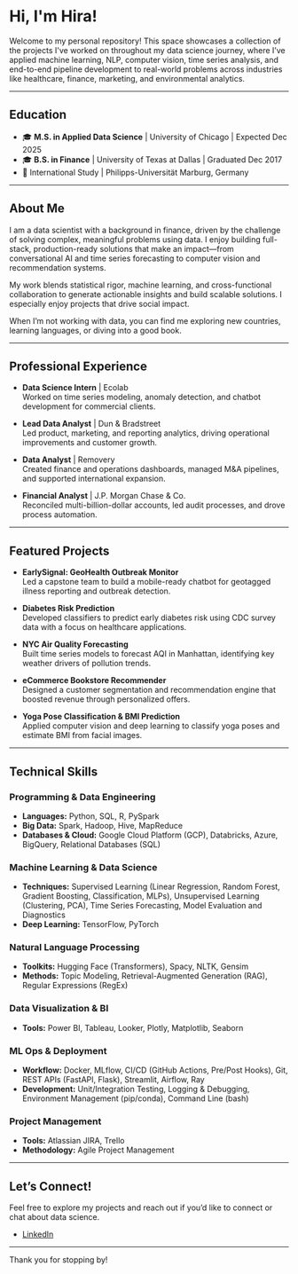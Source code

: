 # Hi, I'm Hira!

Welcome to my personal repository! This space showcases a collection of the projects I've worked on throughout my data science journey, where I’ve applied machine learning, NLP, computer vision, time series analysis, and end-to-end pipeline development to real-world problems across industries like healthcare, finance, marketing, and environmental analytics.

---

## Education
- 🎓 **M.S. in Applied Data Science** | University of Chicago | Expected Dec 2025
- 🎓 **B.S. in Finance** | University of Texas at Dallas | Graduated Dec 2017
- 📍 International Study | Philipps-Universität Marburg, Germany

---

## About Me
I am a data scientist with a background in finance, driven by the challenge of solving complex, meaningful problems using data. I enjoy building full-stack, production-ready solutions that make an impact—from conversational AI and time series forecasting to computer vision and recommendation systems.

My work blends statistical rigor, machine learning, and cross-functional collaboration to generate actionable insights and build scalable solutions. I especially enjoy projects that drive social impact.

When I’m not working with data, you can find me exploring new countries, learning languages, or diving into a good book.

---

## Professional Experience
- **Data Science Intern** | Ecolab  
  Worked on time series modeling, anomaly detection, and chatbot development for commercial clients.
  
- **Lead Data Analyst** | Dun & Bradstreet  
  Led product, marketing, and reporting analytics, driving operational improvements and customer growth.

- **Data Analyst** | Removery  
  Created finance and operations dashboards, managed M&A pipelines, and supported international expansion.

- **Financial Analyst** | J.P. Morgan Chase & Co.  
  Reconciled multi-billion-dollar accounts, led audit processes, and drove process automation.

---

## Featured Projects
- **EarlySignal: GeoHealth Outbreak Monitor**  
  Led a capstone team to build a mobile-ready chatbot for geotagged illness reporting and outbreak detection.
  
- **Diabetes Risk Prediction**  
  Developed classifiers to predict early diabetes risk using CDC survey data with a focus on healthcare applications.
  
- **NYC Air Quality Forecasting**  
  Built time series models to forecast AQI in Manhattan, identifying key weather drivers of pollution trends.
  
- **eCommerce Bookstore Recommender**  
  Designed a customer segmentation and recommendation engine that boosted revenue through personalized offers.
  
- **Yoga Pose Classification & BMI Prediction**  
  Applied computer vision and deep learning to classify yoga poses and estimate BMI from facial images.

---

## Technical Skills

### Programming & Data Engineering
- **Languages:** Python, SQL, R, PySpark
- **Big Data:** Spark, Hadoop, Hive, MapReduce
- **Databases & Cloud:** Google Cloud Platform (GCP), Databricks, Azure, BigQuery, Relational Databases (SQL)

### Machine Learning & Data Science
- **Techniques:** Supervised Learning (Linear Regression, Random Forest, Gradient Boosting, Classification, MLPs), Unsupervised Learning (Clustering, PCA), Time Series Forecasting, Model Evaluation and Diagnostics
- **Deep Learning:** TensorFlow, PyTorch

### Natural Language Processing
- **Toolkits:** Hugging Face (Transformers), Spacy, NLTK, Gensim
- **Methods:** Topic Modeling, Retrieval-Augmented Generation (RAG), Regular Expressions (RegEx)

### Data Visualization & BI
- **Tools:** Power BI, Tableau, Looker, Plotly, Matplotlib, Seaborn

### ML Ops & Deployment
- **Workflow:** Docker, MLflow, CI/CD (GitHub Actions, Pre/Post Hooks), Git, REST APIs (FastAPI, Flask), Streamlit, Airflow, Ray
- **Development:** Unit/Integration Testing, Logging & Debugging, Environment Management (pip/conda), Command Line (bash)

### Project Management
- **Tools:** Atlassian JIRA, Trello
- **Methodology:** Agile Project Management

---

## Let’s Connect!
Feel free to explore my projects and reach out if you’d like to connect or chat about data science.

- [LinkedIn](https://www.linkedin.com/in/hirastanley95/)

---

Thank you for stopping by! 

